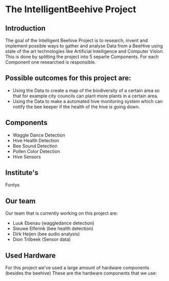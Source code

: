 # The IntelligentBeehive Project

## Introduction
The goal of the Intelligent Beehive Project is to research, invent and implement possible ways to gather and analyse Data from a BeeHive using state of the art technologies like Artificial Intelligence and Computer Vision. This is done by splitting the project into 5 separte Components. For each Component one researched is responsible.

## Possible outcomes for this project are:
* Using the Data to create a map of the biodiversity of a certain area so that for example city councils can plant more plants in a certain area. 
* Using the Data to make a automated hive monitoring system which can notify the bee keeper if the health of the hive is going down. 

## Components
* Waggle Dance Detection
* Hive Health Detection
* Bee Sound Detection
* Pollen Color Detection
* Hive Sensors

## Institute's
Fontys 
## Our team
Our team that is currently working on this project are:
* Luuk Ebenau (waggledance detection)
* Sieuwe Elferink (bee health detection)
* Dirk Heijen (bee audio analysis)
* Dion Trilbeek (Sensor data)

## Used Hardware
For this project we've used a large amount of hardware components (besides the beehive)
These are the hardware components that we use:
